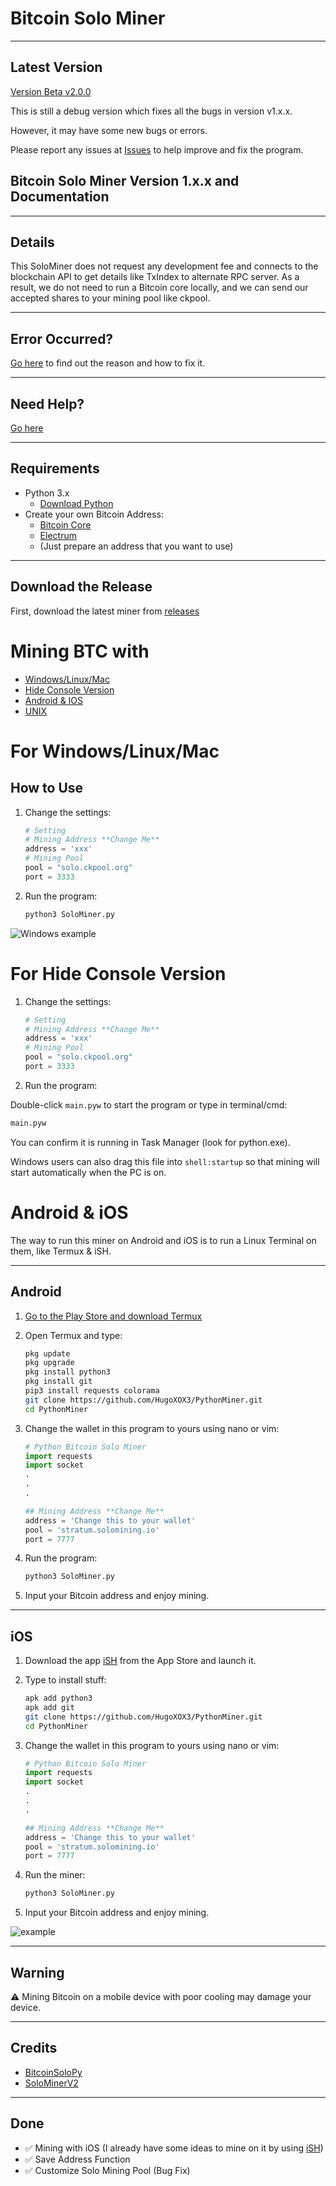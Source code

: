 # Bitcoin Solo Miner

---

## Latest Version

[Version Beta v2.0.0](https://github.com/HugoXOX3/PythonBitcoinMiner/releases/tag/Minerv2.0.0)

This is still a debug version which fixes all the bugs in version v1.x.x.

However, it may have some new bugs or errors.

Please report any issues at [Issues](https://github.com/HugoXOX3/PythonBitcoinMiner/issues) to help improve and fix the program.

## Bitcoin Solo Miner Version 1.x.x and Documentation

---

## Details

This SoloMiner does not request any development fee and connects to the blockchain API to get details like TxIndex to alternate RPC server. As a result, we do not need to run a Bitcoin core locally, and we can send our accepted shares to your mining pool like ckpool.

---

## Error Occurred?

[Go here](https://github.com/HugoXOX3/PythonMiner/blob/main/FixBug.md) to find out the reason and how to fix it.

---

## Need Help?

[Go here](https://github.com/HugoXOX3/PythonMiner/discussions)

---

## Requirements

- Python 3.x
  - [Download Python](https://www.python.org/)
- Create your own Bitcoin Address:
  - [Bitcoin Core](https://bitcoin.org/en/bitcoin-core/)
  - [Electrum](https://electrum.org/?ref=hackernoon.com) 
  - (Just prepare an address that you want to use)

---

## Download the Release

First, download the latest miner from [releases](https://github.com/HugoXOX3/BTCSoloMiner/releases)

# Mining BTC with

- [Windows/Linux/Mac](https://github.com/HugoXOX3/PythonMiner#for-windows-linux-mac)
- [Hide Console Version](https://github.com/HugoXOX3/PythonMiner#for-hide-console-version)
- [Android & IOS](https://github.com/HugoXOX3/PythonMiner#androidios)
- [UNIX](https://github.com/HugoXOX3/PythonMiner/blob/main/UNIX.md)

# For Windows/Linux/Mac

## How to Use

1. Change the settings:
   ```python
   # Setting
   # Mining Address **Change Me**
   address = 'xxx'
   # Mining Pool
   pool = "solo.ckpool.org"
   port = 3333
   ```

2. Run the program:
   ```sh
   python3 SoloMiner.py
   ```

![Windows example](https://github.com/HugoXOX3/PythonMiner/blob/main/Image/Windows%20Version.png)

# For Hide Console Version

1. Change the settings:
   ```python
   # Setting
   # Mining Address **Change Me**
   address = 'xxx'
   # Mining Pool
   pool = "solo.ckpool.org"
   port = 3333
   ```

2. Run the program:

Double-click `main.pyw` to start the program or type in terminal/cmd:
   ```sh
   main.pyw
   ```
You can confirm it is running in Task Manager (look for python.exe).

Windows users can also drag this file into `shell:startup` so that mining will start automatically when the PC is on.

# Android & iOS

The way to run this miner on Android and iOS is to run a Linux Terminal on them, like Termux & iSH.

---

## Android

1. [Go to the Play Store and download Termux](https://play.google.com/store/apps/details?id=com.termux)

2. Open Termux and type:
   ```sh
   pkg update
   pkg upgrade
   pkg install python3
   pkg install git
   pip3 install requests colorama
   git clone https://github.com/HugoXOX3/PythonMiner.git
   cd PythonMiner
   ```

3. Change the wallet in this program to yours using nano or vim:
   ```python
   # Python Bitcoin Solo Miner
   import requests
   import socket
   .
   .
   .

   ## Mining Address **Change Me**
   address = 'Change this to your wallet'
   pool = 'stratum.solomining.io'
   port = 7777
   ```

4. Run the program:
   ```sh
   python3 SoloMiner.py
   ```

5. Input your Bitcoin address and enjoy mining.

---

## iOS

1. Download the app [iSH](https://apps.apple.com/cn/app/ish-shell/id1436902243) from the App Store and launch it.

2. Type to install stuff:
   ```sh
   apk add python3
   apk add git
   git clone https://github.com/HugoXOX3/PythonMiner.git
   cd PythonMiner
   ```

3. Change the wallet in this program to yours using nano or vim:
   ```python
   # Python Bitcoin Solo Miner
   import requests
   import socket
   .
   .
   .

   ## Mining Address **Change Me**
   address = 'Change this to your wallet'
   pool = 'stratum.solomining.io'
   port = 7777
   ```

4. Run the miner:
   ```sh
   python3 SoloMiner.py
   ```

5. Input your Bitcoin address and enjoy mining.

![example](https://github.com/HugoXOX3/PythonMiner/blob/main/Image/IOS.jpeg)

---

## Warning

⚠️ Mining Bitcoin on a mobile device with poor cooling may damage your device.

---

## Credits

- [BitcoinSoloPy](https://github.com/DaCryptoRaccoon/BitcoinSoloPy)
- [SoloMinerV2](https://github.com/Pymmdrza/SoloMinerV2)

---

## Done

- ✅ Mining with iOS (I already have some ideas to mine on it by using [iSH](https://github.com/ish-app/ish))
- ✅ Save Address Function
- ✅ Customize Solo Mining Pool (Bug Fix)
